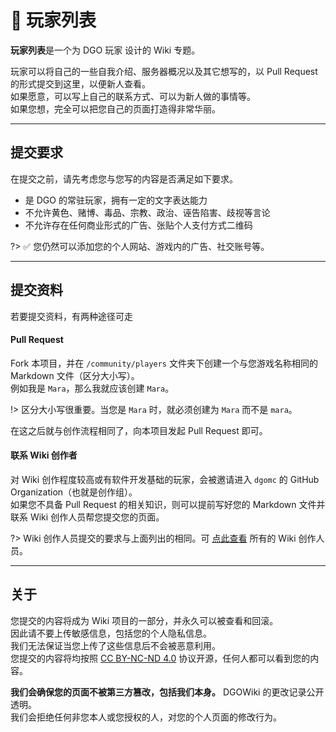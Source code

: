 <!-- community/players/list -->

# 🚶 玩家列表

**玩家列表**是一个为 DGO 玩家 设计的 Wiki 专题。

玩家可以将自己的一些自我介绍、服务器概况以及其它想写的，以 Pull Request 的形式提交到这里，以便新人查看。</br>
如果愿意，可以写上自己的联系方式、可以为新人做的事情等。</br>
如果您想，完全可以把您自己的页面打造得非常华丽。

---

## 提交要求

在提交之前，请先考虑您与您写的内容是否满足如下要求。

- 是 DGO 的常驻玩家，拥有一定的文字表达能力
- 不允许黄色、赌博、毒品、宗教、政治、诬告陷害、歧视等言论
- 不允许存在任何商业形式的广告、张贴个人支付方式二维码

?> ✅ 您仍然可以添加您的个人网站、游戏内的广告、社交账号等。

---

## 提交资料

若要提交资料，有两种途径可走

#### Pull Request

Fork 本项目，并在 `/community/players` 文件夹下创建一个与您游戏名称相同的 Markdown 文件（区分大小写）。</br>
例如我是 `Mara`，那么我就应该创建 `Mara`。

!> 区分大小写很重要。当您是 `Mara` 时，就必须创建为 `Mara` 而不是 `mara`。

在这之后就与创作流程相同了，向本项目发起 Pull Request 即可。

#### 联系 Wiki 创作者

对 Wiki 创作程度较高或有软件开发基础的玩家，会被邀请进入 `dgomc` 的 GitHub Organization（也就是创作组）。</br>
如果您不具备 Pull Request 的相关知识，则可以提前写好您的 Markdown 文件并联系 Wiki 创作人员帮您提交您的页面。

?> Wiki 创作人员提交的要求与上面列出的相同。可 [点此查看](other/contact?id=创作者) 所有的 Wiki 创作人员。

---

## 关于

您提交的内容将成为 Wiki 项目的一部分，并永久可以被查看和回滚。</br>
因此请不要上传敏感信息，包括您的个人隐私信息。</br>
我们无法保证当您上传了这些信息后不会被恶意利用。</br>
您提交的内容将均按照 [CC BY-NC-ND 4.0](https://creativecommons.org/licenses/by-nc-nd/4.0/) 协议开源，任何人都可以看到您的内容。

**我们会确保您的页面不被第三方篡改，包括我们本身。** DGOWiki 的更改记录公开透明。</br>
我们会拒绝任何非您本人或您授权的人，对您的个人页面的修改行为。
